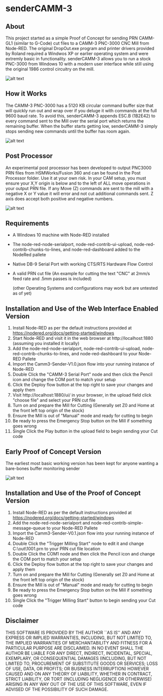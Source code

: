 # senderCAMM-3
## About
This project started as a simple Proof of Concept for sending PRN CAMM-GL1 (similar to G-Code) cut files to a CAMM-3 PNC-3000 CNC Mill from Node-RED.
The original DropOut.exe program and printer drivers provided by Roland required a Windwos XP or earlier operating system and were extremly basic in functionality.
senderCAMM-3 allows you to run a stock PNC-3000 from Windows 10 with a modern user interface while still using the original 1986 control circuitry on the mill.

![alt text](https://github.com/MattTavares/senderCAMM-3/blob/main/Camm3-Sender-02.png?raw=true)

## How it Works
The CAMM-3 PNC-3000 has a 5120 KB circular command buffer size that will quickly run out and wrap over if you deluge it with commands at the full 9600 baud rate. To avoid this, senderCAMM-3 appends ESC.B (1B2E42) to every command sent to the Mill over the serial port which returns the remaining buffer. When the buffer starts getting low, senderCAMM-3 simply stops sending new commands until the buffer has room again.

![alt text](https://github.com/MattTavares/senderCAMM-3/blob/main/Camm3-Sender-03.png?raw=true)

## Post Processor
An experimental post processor has been developed to output PNC3000 PRN files from HSMWorks/Fusion 360 and can be found in the Post Processor folder. Use it at your own risk. In your CAM setup, you must ensure your X,Y origin is below and to the left of ALL move operations in your output PRN file. If any Move (Z) commands are sent to the mill with a negative X or Y value it will error and not cut additional commands sent. Z axis does accept both positive and negative numbers.

![alt text](https://github.com/MattTavares/senderCAMM-3/blob/main/Camm3-Origin.png?raw=true)

## Requirements
* A Windows 10 machine with Node-RED installed 
* The node-red-node-serialport, node-red-contrib-ui-upload, node-red-contrib-chunks-to-lines, and node-red-dashboard added to the NodeRed pallete
* Native DB-9 Serial Port with working CTS/RTS Hardware Flow Control
* A valid PRN cut file (An example for cutting the text "CNC" at 2mm/s feed rate and .5mm passes is included)

     (other Operating Systems and configurations may work but are untested as of yet)


## Installation and Use of the Web Interface Enabled Version
1. Install Node-RED as per the default instructions provided at https://nodered.org/docs/getting-started/windows
2. Start Node-RED and visit it in the web browser at http://localhost:1880 (assuming you installed it locally)
3. Add the node-red-node-serialport, node-red-contrib-ui-upload, node-red-contrib-chunks-to-lines, and node-red-dashboard to your Node-RED Pallete
4. Import the Camm3-Sender-V1.0.json flow into your running instance of Node-RED
5. Double Click the "CAMM-3 Serial Port" node and then click the Pencil icon and change the COM port to match your setup
6. Click the Deploy flow button at the top right to save your changes and apply them
7. Visit http://localhost:1880/ui/ in your browser, in the upload field click "choose file" and select your PRN cut file
8. Turn on and prepare the Mill for Cutting (Generally set Z0 and Home at the front left top origin of the stock)
9. Ensure the Mill is out of "Manual" mode and ready for cutting to begin
10. Be ready to press the Emergency Stop button on the Mill if something goes wrong
11. Single Click the Play button in the upload field to begin sending your Cut code

## Early Proof of Concept Version
The earliest most basic working version has been kept for anyone wanting a bare-bones buffer monitoring sender

![alt text](https://github.com/MattTavares/senderCAMM-3/blob/main/Camm3-Sender-01.png?raw=true) 

## Installation and Use of the Proof of Concept Version
1. Install Node-RED as per the default instructions provided at https://nodered.org/docs/getting-started/windows
2. Add the node-red-node-serialport and node-red-contrib-simple-message-queue to your Node-RED Pallete
3. Import the Camm3-Sender-V0.1.json flow into your running instance of Node-RED
4. Double Click the "Trigger Milling Start" node to edit it and change C:\out\1001.prn to your PRN cut file location
5. Double Click the COM1 node and then click the Pencil icon and change the COM port to match your setup
6. Click the Deploy flow button at the top right to save your changes and apply them
7. Turn on and prepare the Mill for Cutting (Generally set Z0 and Home at the front left top origin of the stock)
8. Ensure the Mill is out of "Manual" mode and ready for cutting to begin
9. Be ready to press the Emergency Stop button on the Mill if something goes wrong
10. Single Click the "Trigger Milling Start" button to begin sending your Cut code

## Disclaimer
THIS SOFTWARE IS PROVIDED BY THE AUTHOR ``AS IS'' AND ANY EXPRESS OR
IMPLIED WARRANTIES, INCLUDING, BUT NOT LIMITED TO, THE IMPLIED WARRANTIES
OF MERCHANTABILITY AND FITNESS FOR A PARTICULAR PURPOSE ARE DISCLAIMED.
IN NO EVENT SHALL THE AUTHOR BE LIABLE FOR ANY DIRECT, INDIRECT,
INCIDENTAL, SPECIAL, EXEMPLARY, OR CONSEQUENTIAL DAMAGES (INCLUDING, BUT
NOT LIMITED TO, PROCUREMENT OF SUBSTITUTE GOODS OR SERVICES; LOSS OF USE,
DATA, OR PROFITS; OR BUSINESS INTERRUPTION) HOWEVER CAUSED AND ON ANY
THEORY OF LIABILITY, WHETHER IN CONTRACT, STRICT LIABILITY, OR TORT
(INCLUDING NEGLIGENCE OR OTHERWISE) ARISING IN ANY WAY OUT OF THE USE OF
THIS SOFTWARE, EVEN IF ADVISED OF THE POSSIBILITY OF SUCH DAMAGE.
